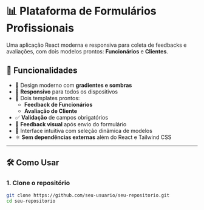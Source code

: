 # 📊 Plataforma de Formulários Profissionais

Uma aplicação React moderna e responsiva para coleta de feedbacks e avaliações, com dois modelos prontos: **Funcionários** e **Clientes**.

## 🚀 Funcionalidades

- 🎨 Design moderno com **gradientes e sombras**
- 📱 **Responsivo** para todos os dispositivos
- 🧰 Dois templates prontos:
  - **Feedback de Funcionários**
  - **Avaliação de Cliente**
- ✅ **Validação** de campos obrigatórios
- 📩 **Feedback visual** após envio do formulário
- 🧭 Interface intuitiva com seleção dinâmica de modelos
- ⚛️ **Sem dependências externas** além do React e Tailwind CSS

---

## 🛠 Como Usar

### 1. Clone o repositório

```bash
git clone https://github.com/seu-usuario/seu-repositorio.git
cd seu-repositorio

